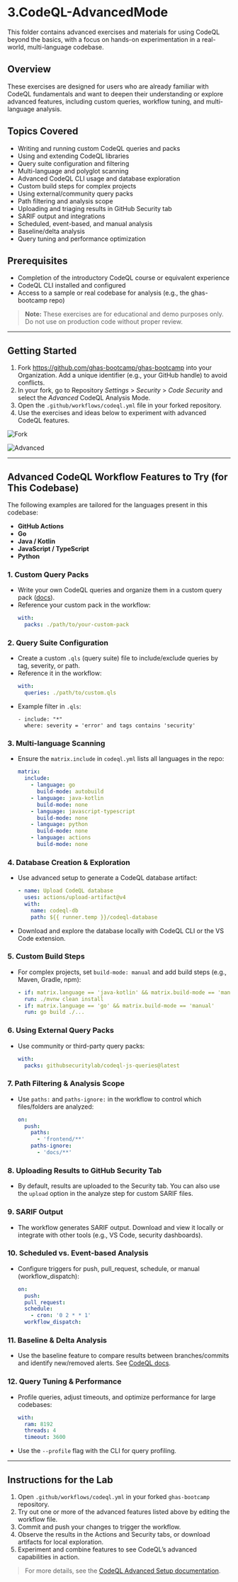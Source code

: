 # 3.CodeQL-AdvancedMode

This folder contains advanced exercises and materials for using CodeQL beyond the basics, with a focus on hands-on experimentation in a real-world, multi-language codebase.

## Overview

These exercises are designed for users who are already familiar with CodeQL fundamentals and want to deepen their understanding or explore advanced features, including custom queries, workflow tuning, and multi-language analysis.

## Topics Covered
- Writing and running custom CodeQL queries and packs
- Using and extending CodeQL libraries
- Query suite configuration and filtering
- Multi-language and polyglot scanning
- Advanced CodeQL CLI usage and database exploration
- Custom build steps for complex projects
- Using external/community query packs
- Path filtering and analysis scope
- Uploading and triaging results in GitHub Security tab
- SARIF output and integrations
- Scheduled, event-based, and manual analysis
- Baseline/delta analysis
- Query tuning and performance optimization

## Prerequisites
- Completion of the introductory CodeQL course or equivalent experience
- CodeQL CLI installed and configured
- Access to a sample or real codebase for analysis (e.g., the ghas-bootcamp repo)

> **Note:**
> These exercises are for educational and demo purposes only. Do not use on production code without proper review.

---

## Getting Started

1. Fork https://github.com/ghas-bootcamp/ghas-bootcamp into your Organization. Add a unique identifier (e.g., your GitHub handle) to avoid conflicts.
2. In your fork, go to Repository *Settings* > *Security* > *Code Security* and select the *Advanced* CodeQL Analysis Mode.
3. Open the `.github/workflows/codeql.yml` file in your forked repository.
4. Use the exercises and ideas below to experiment with advanced CodeQL features.

![Fork](image-2.png)

![Advanced](image-3.png)

---

## Advanced CodeQL Workflow Features to Try (for This Codebase)

The following examples are tailored for the languages present in this codebase:
- **GitHub Actions**
- **Go**
- **Java / Kotlin**
- **JavaScript / TypeScript**
- **Python**

### 1. Custom Query Packs
- Write your own CodeQL queries and organize them in a custom query pack ([docs](https://codeql.github.com/docs/codeql-cli/publishing-and-using-codeql-packs/)).
- Reference your custom pack in the workflow:
  ```yaml
  with:
    packs: ./path/to/your-custom-pack
  ```

### 2. Query Suite Configuration
- Create a custom `.qls` (query suite) file to include/exclude queries by tag, severity, or path.
- Reference it in the workflow:
  ```yaml
  with:
    queries: ./path/to/custom.qls
  ```
- Example filter in `.qls`:
  ```qls
  - include: "*"
    where: severity = 'error' and tags contains 'security'
  ```

### 3. Multi-language Scanning
- Ensure the `matrix.include` in `codeql.yml` lists all languages in the repo:
  ```yaml
  matrix:
    include:
      - language: go
        build-mode: autobuild
      - language: java-kotlin
        build-mode: none
      - language: javascript-typescript
        build-mode: none
      - language: python
        build-mode: none
      - language: actions
        build-mode: none
  ```

### 4. Database Creation & Exploration
- Use advanced setup to generate a CodeQL database artifact:
  ```yaml
  - name: Upload CodeQL database
    uses: actions/upload-artifact@v4
    with:
      name: codeql-db
      path: ${{ runner.temp }}/codeql-database
  ```
- Download and explore the database locally with CodeQL CLI or the VS Code extension.

### 5. Custom Build Steps
- For complex projects, set `build-mode: manual` and add build steps (e.g., Maven, Gradle, npm):
  ```yaml
  - if: matrix.language == 'java-kotlin' && matrix.build-mode == 'manual'
    run: ./mvnw clean install
  - if: matrix.language == 'go' && matrix.build-mode == 'manual'
    run: go build ./...
  ```

### 6. Using External Query Packs
- Use community or third-party query packs:
  ```yaml
  with:
    packs: githubsecuritylab/codeql-js-queries@latest
  ```

### 7. Path Filtering & Analysis Scope
- Use `paths:` and `paths-ignore:` in the workflow to control which files/folders are analyzed:
  ```yaml
  on:
    push:
      paths:
        - 'frontend/**'
      paths-ignore:
        - 'docs/**'
  ```

### 8. Uploading Results to GitHub Security Tab
- By default, results are uploaded to the Security tab. You can also use the `upload` option in the analyze step for custom SARIF files.

### 9. SARIF Output
- The workflow generates SARIF output. Download and view it locally or integrate with other tools (e.g., VS Code, security dashboards).

### 10. Scheduled vs. Event-based Analysis
- Configure triggers for push, pull_request, schedule, or manual (workflow_dispatch):
  ```yaml
  on:
    push:
    pull_request:
    schedule:
      - cron: '0 2 * * 1'
    workflow_dispatch:
  ```

### 11. Baseline & Delta Analysis
- Use the baseline feature to compare results between branches/commits and identify new/removed alerts. See [CodeQL docs](https://docs.github.com/en/code-security/code-scanning/using-codeql-code-scanning-with-your-existing-ci-system/about-baseline-and-delta-analyses-with-codeql).

### 12. Query Tuning & Performance
- Profile queries, adjust timeouts, and optimize performance for large codebases:
  ```yaml
  with:
    ram: 8192
    threads: 4
    timeout: 3600
  ```
- Use the `--profile` flag with the CLI for query profiling.

---

## Instructions for the Lab

1. Open `.github/workflows/codeql.yml` in your forked `ghas-bootcamp` repository.
2. Try out one or more of the advanced features listed above by editing the workflow file.
3. Commit and push your changes to trigger the workflow.
4. Observe the results in the Actions and Security tabs, or download artifacts for local exploration.
5. Experiment and combine features to see CodeQL’s advanced capabilities in action.

> For more details, see the [CodeQL Advanced Setup documentation](https://docs.github.com/en/code-security/code-scanning/creating-an-advanced-setup-for-code-scanning).

